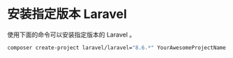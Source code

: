 # 安装指定版本 Laravel

使用下面的命令可以安装指定版本的 Laravel 。

```bash
composer create-project laravel/laravel="8.6.*" YourAwesomeProjectName
```